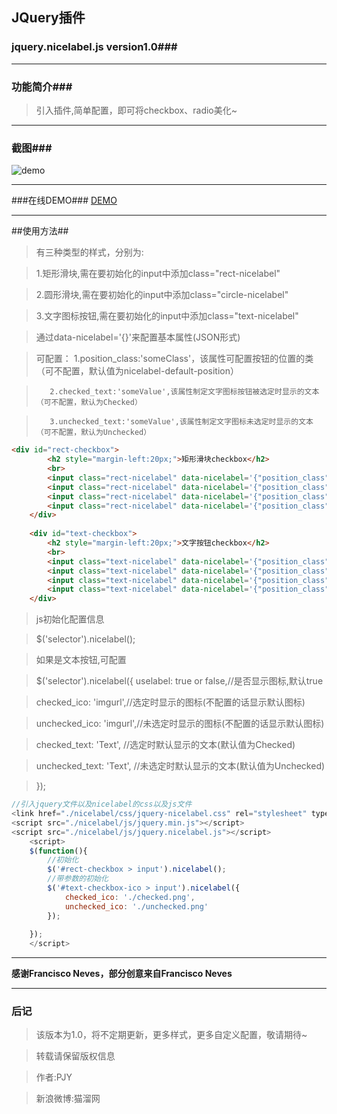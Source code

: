 ﻿## JQuery插件 ##
### jquery.nicelabel.js version1.0###


----------

### 功能简介###

> 引入插件,简单配置，即可将checkbox、radio美化~


----------
### 截图###
![demo][1]


----------
###在线DEMO###
[DEMO][2]


  [1]: http://www.cat666.com/mydemo/nicelabel/demo.jpg
  [2]: http://www.cat666.com/mydemo/nicelabel/nicelabel.html


----------

##使用方法##

> 有三种类型的样式，分别为:

>1.矩形滑块,需在要初始化的input中添加class="rect-nicelabel"

>2.圆形滑块,需在要初始化的input中添加class="circle-nicelabel"

>3.文字图标按钮,需在要初始化的input中添加class="text-nicelabel"

> 通过data-nicelabel='{}'来配置基本属性(JSON形式)

>可配置：
>        1.position_class:'someClass'，该属性可配置按钮的位置的类（可不配置，默认值为nicelabel-default-position）

>        2.checked_text:'someValue',该属性制定文字图标按钮被选定时显示的文本（可不配置，默认为Checked）

>        3.unchecked_text:'someValue',该属性制定文字图标未选定时显示的文本（可不配置，默认为Unchecked）

```html
<div id="rect-checkbox">
		<h2 style="margin-left:20px;">矩形滑块checkbox</h2>
		<br>
		<input class="rect-nicelabel" data-nicelabel='{"position_class": "rect-checkbox"}' checked type="checkbox" />
		<input class="rect-nicelabel" data-nicelabel='{"position_class": "rect-checkbox"}' type="checkbox" />
		<input class="rect-nicelabel" data-nicelabel='{"position_class": "rect-checkbox"}' disabled type="checkbox" />
		<input class="rect-nicelabel" data-nicelabel='{"position_class": "rect-checkbox"}' type="checkbox" />
	</div>	
	
	<div id="text-checkbox">
		<h2 style="margin-left:20px;">文字按钮checkbox</h2>
		<br>
		<input class="text-nicelabel" data-nicelabel='{"position_class": "text_checkbox", "checked_text": "已选定", "unchecked_text": "前端工程师"}' checked type="checkbox" />	
		<input class="text-nicelabel" data-nicelabel='{"position_class": "text_checkbox", "checked_text": "已选定", "unchecked_text": "PHP工程师"}' type="checkbox" />	
		<input class="text-nicelabel" data-nicelabel='{"position_class": "text_checkbox", "checked_text": "已选定", "unchecked_text": "IOS工程师"}' type="checkbox" />	
		<input class="text-nicelabel" data-nicelabel='{"position_class": "text_checkbox"}' type="checkbox" />	
	</div>		
```

> js初始化配置信息

> $('selector').nicelabel();
 
> 如果是文本按钮,可配置
 
> $('selector').nicelabel({
> uselabel: true or false,//是否显示图标,默认true

>	checked_ico: 'imgurl',//选定时显示的图标(不配置的话显示默认图标)

>	unchecked_ico: 'imgurl',//未选定时显示的图标(不配置的话显示默认图标)

>checked_text: 'Text',	//选定时默认显示的文本(默认值为Checked)

>unchecked_text: 'Text',	//未选定时默认显示的文本(默认值为Unchecked)

> });



```js
//引入jquery文件以及nicelabel的css以及js文件
<link href="./nicelabel/css/jquery-nicelabel.css" rel="stylesheet" type="text/css" />
<script src="./nicelabel/js/jquery.min.js"></script>
<script src="./nicelabel/js/jquery.nicelabel.js"></script>
	<script>
	$(function(){
	    //初始化
		$('#rect-checkbox > input').nicelabel();
        //带参数的初始化
		$('#text-checkbox-ico > input').nicelabel({
			checked_ico: './checked.png',
			unchecked_ico: './unchecked.png'
		});
		
	});
	</script>

```


----------
**感谢Francisco Neves，部分创意来自Francisco Neves**


----------
### 后记 ###

>该版本为1.0，将不定期更新，更多样式，更多自定义配置，敬请期待~

>转载请保留版权信息

>作者:PJY

>新浪微博:猫溜网

